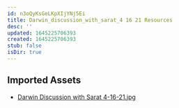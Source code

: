 ```yaml
---
id: n3oQyKsGeLKpXIjYNj5Ei
title: Darwin_discussion_with_sarat_4 16 21 Resources
desc: ''
updated: 1645225706393
created: 1645225706393
stub: false
isDir: true
---
```

## Imported Assets
- [Darwin Discussion with Sarat 4-16-21.jpg](/assets/darwin-discussion-with-sarat-4-16-21-2gLdJy6xWG0p.jpg)
